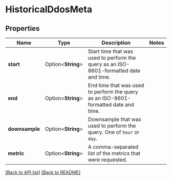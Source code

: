 # HistoricalDdosMeta

## Properties

Name | Type | Description | Notes
------------ | ------------- | ------------- | -------------
**start** | Option<**String**> | Start time that was used to perform the query as an ISO-8601-formatted date and time. | 
**end** | Option<**String**> | End time that was used to perform the query as an ISO-8601-formatted date and time. | 
**downsample** | Option<**String**> | Downsample that was used to perform the query. One of `hour` or `day`. | 
**metric** | Option<**String**> | A comma-separated list of the metrics that were requested. | 

[[Back to API list]](../README.md#documentation-for-api-endpoints) [[Back to README]](../README.md)


